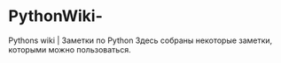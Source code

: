 # PythonWiki-
Pythons wiki | Заметки по Python
Здесь собраны некоторые заметки, которыми можно пользоваться.
